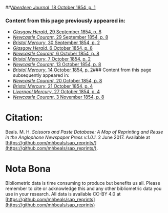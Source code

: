 ##[*Aberdeen Journal*, 18 October 1854, p. 1](https://mhbeals.github.io/sap_html/Aberdeen-Journal/Aberdeen-Journal-18-October-1854-p-1)

### Content from this page previously appeared in:
+ [*Glasgow Herald*, 29 September 1854, p. 8](https://mhbeals.github.io/sap_html/Glasgow-Herald/Glasgow-Herald-29-September-1854-p-8)
+ [*Newcastle Courant*, 29 September 1854, p. 8](https://mhbeals.github.io/sap_html/Newcastle-Courant/Newcastle-Courant-29-September-1854-p-8)
+ [*Bristol Mercury*, 30 September 1854, p. 2](https://mhbeals.github.io/sap_html/Bristol-Mercury/Bristol-Mercury-30-September-1854-p-2)
+ [*Glasgow Herald*, 6 October 1854, p. 8](https://mhbeals.github.io/sap_html/Glasgow-Herald/Glasgow-Herald-6-October-1854-p-8)
+ [*Newcastle Courant*, 6 October 1854, p. 8](https://mhbeals.github.io/sap_html/Newcastle-Courant/Newcastle-Courant-6-October-1854-p-8)
+ [*Bristol Mercury*, 7 October 1854, p. 2](https://mhbeals.github.io/sap_html/Bristol-Mercury/Bristol-Mercury-7-October-1854-p-2)
+ [*Newcastle Courant*, 13 October 1854, p. 8](https://mhbeals.github.io/sap_html/Newcastle-Courant/Newcastle-Courant-13-October-1854-p-8)
+ [*Bristol Mercury*, 14 October 1854, p. 2](https://mhbeals.github.io/sap_html/Bristol-Mercury/Bristol-Mercury-14-October-1854-p-2)### Content from this page subsequently appeared in:
+ [*Newcastle Courant*, 20 October 1854, p. 8](https://mhbeals.github.io/sap_html/Newcastle-Courant/Newcastle-Courant-20-October-1854-p-8)
+ [*Bristol Mercury*, 21 October 1854, p. 4](https://mhbeals.github.io/sap_html/Bristol-Mercury/Bristol-Mercury-21-October-1854-p-4)
+ [*Liverpool Mercury*, 27 October 1854, p. 4](https://mhbeals.github.io/sap_html/Liverpool-Mercury/Liverpool-Mercury-27-October-1854-p-4)
+ [*Newcastle Courant*, 3 November 1854, p. 8](https://mhbeals.github.io/sap_html/Newcastle-Courant/Newcastle-Courant-3-November-1854-p-8)
                    
# Citation: 

Beals. M. H. *Scissors and Paste Database: A Map of Reprinting and Reuse in the Anglophone Newspaper Press v.1.0.1.* 2 June 2017. Available at [https://github.com/mhbeals/sap_reprints/](https://github.com/mhbeals/sap_reprints/). 
                    
# Nota Bona

Bibliometric data is time consuming to produce but benefits us all. Please remember to cite or acknowledge this and any other bibliometric data you use in your research. All data is available CC-BY 4.0 at [https://github.com/mhbeals/sap_reprints](https://github.com/mhbeals/sap_reprints)